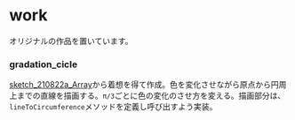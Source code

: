 # work
オリジナルの作品を置いています。

### gradation_cicle
[sketch_210822a_Array](https://github.com/shirakurak/math_generative_art/tree/main/sketch/sketch_210822a_Array)から着想を得て作成。色を変化させながら原点から円周上までの直線を描画する。`π/3`ごとに色の変化のさせ方を変える。描画部分は、`lineToCircumference`メソッドを定義し呼び出すよう実装。
